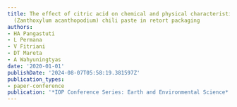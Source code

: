 ```yaml
---
title: The effect of citric acid on chemical and physical characteristics of andaliman
  (Zanthoxylum acanthopodium) chili paste in retort packaging
authors:
- HA Pangastuti
- L Permana
- V Fitriani
- DT Mareta
- A Wahyuningtyas
date: '2020-01-01'
publishDate: '2024-08-07T05:58:19.381597Z'
publication_types:
- paper-conference
publication: '*IOP Conference Series: Earth and Environmental Science*'
---
```


